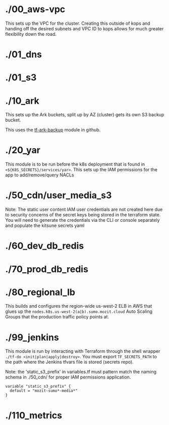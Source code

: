 # ./00_aws-vpc
This sets up the VPC for the cluster. Creating this outside of kops and handing off the desired subnets and VPC ID to kops allows for much greater flexibility down the road.

# ./01_dns


# ./01_s3


# ./10_ark
This sets up the Ark buckets, split up by AZ (cluster) gets its own S3 backup bucket.

This uses the [tf-ark-backup](https://github.com/mozilla-it/tf-ark-backups) module in github.

# ./20_yar
This module is to be run before the k8s deployment that is found in `<${K8S_SECRETS}/services/yar>`. This sets up the IAM permissions for the app to add/remove/query NACLs

# ./50_cdn/user_media_s3
Note: The static user content IAM user credentials are not created here due to security concerns of the secret keys being stored in the terraform state. You will need to generate the credentials via the CLI or console separately and populate the kitsune secrets yaml

# ./60_dev_db_redis


# ./70_prod_db_redis


# ./80_regional_lb
This builds and configures the region-wide us-west-2 ELB in AWS that glues up the `nodes.k8s.us-west-2(a|b).sumo.mozit.cloud` Auto Scaling Groups that the production traffic policy points at.

# ./99_jenkins
This module is run by interacting with Terraform through the shell wrapper `./tf-do <init|plan|apply|destroy>`. You must export `TF_SECRETS_PATH` to the path where the Jenkins tfvars file is stored (secrets repo).

Note: the 'static_s3_prefix' in variables.tf must pattern match the naming schema in ./50_cdn/ for proper IAM permissions application.

```
variable "static_s3_prefix" {
  default = "mozit-sumo*-media*"
}
```

# ./110_metrics
